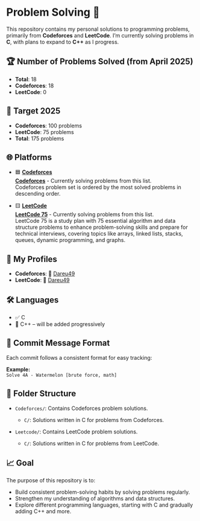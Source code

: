 # Problem Solving 🚀

This repository contains my personal solutions to programming problems, primarily from **Codeforces** and **LeetCode**. I’m currently solving problems in **C**, with plans to expand to **C++** as I progress.

## 🏆 Number of Problems Solved (from April 2025)

- **Total**: 18
- **Codeforces**: 18
- **LeetCode**: 0

## 🎯 Target 2025

- **Codeforces**: 100 problems
- **LeetCode**: 75 problems
- **Total**: 175 problems

## 🌐 Platforms

- 🟦 **[Codeforces](https://codeforces.com/)**  
  **[Codeforces](https://codeforces.com/problemset?order=BY_SOLVED_DESC)** - Currently solving problems from this list.  
  Codeforces problem set is ordered by the most solved problems in descending order.

- 🟨 **[LeetCode](https://leetcode.com/)**  
  **[LeetCode 75](https://leetcode.com/studyplan/leetcode-75/)** - Currently solving problems from this list.  
  LeetCode 75 is a study plan with 75 essential algorithm and data structure problems to enhance problem-solving skills and prepare for technical interviews, covering topics like arrays, linked lists, stacks, queues, dynamic programming, and graphs.

## 🧮 My Profiles

- **Codeforces**: 🔗 [Dareu49](https://codeforces.com/profile/Dareu49)
- **LeetCode**: 🔗 [Dareu49](https://leetcode.com/u/Dareu49/)

## 🛠️ Languages

- ✅ C
- 🧩 C++ – will be added progressively

## 💬 Commit Message Format

Each commit follows a consistent format for easy tracking:

**Example:**  
`Solve 4A - Watermelon [brute force, math]`

## 📁 Folder Structure

- `Codeforces/`: Contains Codeforces problem solutions.

  - `C/`: Solutions written in C for problems from Codeforces.

- `Leetcode/`: Contains LeetCode problem solutions.
  - `C/`: Solutions written in C for problems from LeetCode.

## 📈 Goal

The purpose of this repository is to:

- Build consistent problem-solving habits by solving problems regularly.
- Strengthen my understanding of algorithms and data structures.
- Explore different programming languages, starting with C and gradually adding C++ and more.
